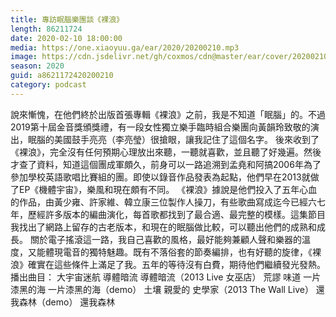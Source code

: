 ```yaml
---
title: 專訪眠腦樂團談《裸浪》
length: 86211724
date: 2020-02-10 18:00:00
media: https://one.xiaoyuu.ga/ear/2020/20200210.mp3
image: https://cdn.jsdelivr.net/gh/coxmos/cdn@master/ear/cover/20200210.jpeg
season: 2020
guid: a8621172420200210
category: podcast
---
```


說來慚愧，在他們終於出版首張專輯《裸浪》之前，我是不知道「眠腦」的。不過2019第十屆金音獎頒獎禮，有一段女性獨立樂手臨時組合樂團向黃韻玲致敬的演出，眠腦的美國鼓手亮亮（李亮瑩）很搶眼，讓我記住了這個名字。
後來收到了《裸浪》，完全沒有任何預期心理放出來聽，一聽就喜歡，並且聽了好幾遍。然後才查了資料，知道這個團成軍頗久，前身可以一路追溯到孟堯和阿搞2006年為了參加學校英語歌唱比賽組的團。即使以錄音作品發表為起點，他們早在2013就做了EP《機體宇宙》，樂風和現在頗有不同。
《裸浪》據說是他們投入了五年心血的作品，由黃少雍、許家維、韓立康三位製作人操刀，有些歌曲寫成迄今已經六七年，歷經許多版本的編曲演化，每首歌都找到了最合適、最完整的模樣。這集節目我找出了網路上留存的古老版本，和現在的眠腦做比較，可以聽出他們的成熟和成長。
關於電子搖滾這一路，我自己喜歡的風格，最好能夠兼顧人聲和樂器的溫度，又能體現電音的獨特魅趣。既有不落俗套的節奏編排，也有好聽的旋律，《裸浪》確實在這些條件上滿足了我。五年的等待沒有白費，期待他們繼續發光發熱。
播出曲目：
大宇宙迷航
導體暗流
導體暗流（2013 Live 女巫店）
荒謬
味道
一片漆黑的海
一片漆黑的海（demo）
土壤
親愛的
史學家（2013 The Wall Live）
還我森林（demo）
還我森林

